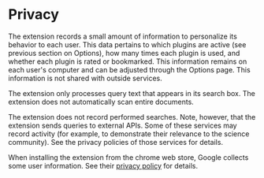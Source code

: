 # Privacy

The extension records a small amount of information to personalize its behavior to each user. This data pertains to which plugins are active (see previous section on Options), how many times each plugin is used, and whether each plugin is rated or bookmarked. This information remains on each user's computer and can be adjusted through the Options page. This information is not shared with outside services.

The extension only processes query text that appears in its search box. The extension does not automatically scan entire documents.  

The extension does not record performed searches. Note, however, that the extension sends queries to external APIs. Some of these services may record activity (for example, to demonstrate their relevance to the science community). See the privacy policies of those services for details.

When installing the extension from the chrome web store, Google collects some user information. See their [privacy policy](https://policies.google.com/privacy?hl=en-GB) for details.
